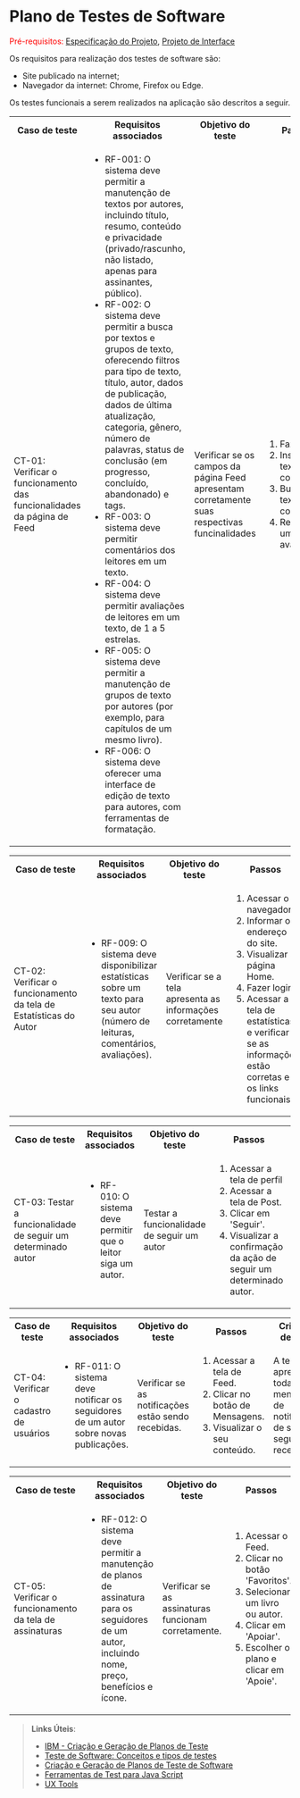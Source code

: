 # Plano de Testes de Software

<span style="color:red">Pré-requisitos: <a href="https://github.com/ICEI-PUC-Minas-PMV-ADS/pmv-ads-2024-2-e1-proj-web-t6-pmv-ads-2024-2-e1-projbookfans/blob/fcce5cf30c59b7461ded395429bc6e7965577d64/documentos/02-Especifica%C3%A7%C3%A3o%20do%20Projeto.md"> Especificação do Projeto</a></span>, <a href="https://github.com/ICEI-PUC-Minas-PMV-ADS/pmv-ads-2024-2-e1-proj-web-t6-pmv-ads-2024-2-e1-projbookfans/blob/fcce5cf30c59b7461ded395429bc6e7965577d64/documentos/04-Projeto%20de%20Interface.md"> Projeto de Interface</a>

Os requisitos para realização dos testes de software são:
<ul><li>Site publicado na internet;</li>
<li>Navegador da internet: Chrome, Firefox ou Edge.</li>
</ul>

Os testes funcionais a serem realizados na aplicação são descritos a seguir.

<table>
 <tr>
  <th>Caso de teste</th>
  <th>Requisitos associados</th>
  <th>Objetivo do teste</th>
  <th>Passos</th>
  <th>Critérios de êxito</th>
  <th>Responsável</th>
 </tr>
 <tr>
  <td>CT-01: Verificar o funcionamento das funcionalidades da página de Feed</td>
  <td>
   <ul>
   <li>RF-001:	O sistema deve permitir a manutenção de textos por autores, incluindo título, resumo, conteúdo e privacidade (privado/rascunho, não listado, apenas para assinantes, público).</li>
   <li>RF-002:	O sistema deve permitir a busca por textos e grupos de texto, oferecendo filtros para tipo de texto, título, autor, dados de publicação, dados de última atualização, categoria, gênero, número de palavras, status de conclusão (em progresso, concluído, abandonado) e tags.</li>
   <li>RF-003:	O sistema deve permitir comentários dos leitores em um texto.</li>
   <li>RF-004:	O sistema deve permitir avaliações de leitores em um texto, de 1 a 5 estrelas.</li>
   <li>RF-005:	O sistema deve permitir a manutenção de grupos de texto por autores (por exemplo, para capítulos de um mesmo livro).</li>
   <li>RF-006:	O sistema deve oferecer uma interface de edição de texto para autores, com ferramentas de formatação.</li>
   </ul>
  </td>
  <td>Verificar se os campos da página Feed apresentam corretamente suas respectivas funcinalidades</td>
  <td>
   <ol>
    <li>Fazer login.</li>
    <li>Inserir um texto ou comentário.</li>
    <li>Buscar um texto ou comentário.</li>
    <li>Registrar uma avaliação.</li>
   </ol>
   </td>
  <td>Todos os links da página Feed devem encaminhar os usuários para as páginas descritas. Todos os botões e ações devem corresponder a funcionalidade esperada</td>
  <td>Aécio e Guilherme</td>
 </tr>
</table>

<table>
 <tr>
  <th>Caso de teste</th>
  <th>Requisitos associados</th>
  <th>Objetivo do teste</th>
  <th>Passos</th>
  <th>Critérios de êxito</th>
  <th>Responsável</th>
 </tr>
 <tr>
  <td>CT-02: Verificar o funcionamento da tela de Estatísticas do Autor</td>
  <td>
   <ul>
    <li>RF-009:	O sistema deve disponibilizar estatísticas sobre um texto para seu autor (número de leituras, comentários, avaliações).</li>
   </ul>
  </td>
  <td>Verificar se a tela apresenta as informações corretamente</td>
  <td>
   <ol>
    <li>Acessar o navegador.</li>
    <li>Informar o endereço do site.</li>
    <li>Visualizar a página Home.</li>
    <li>Fazer login.</li>
    <li>Acessar a tela de estatísticas e verificar se as informações estão corretas e os links funcionais</li>
   </ol>
   </td>
  <td>Os dados apresentados precisam estar corretos e os links remeterem para as suas respectivas páginas.</td>
  <td>Renato</td>
 </tr>
</table>

<table>
 <tr>
  <th>Caso de teste</th>
  <th>Requisitos associados</th>
  <th>Objetivo do teste</th>
  <th>Passos</th>
  <th>Critérios de êxito</th>
  <th>Responsável</th>  
 </tr>
 <tr>
  <td>CT-03: Testar a funcionalidade de seguir um determinado autor</td>
  <td>
   <ul>
    <li>RF-010:	O sistema deve permitir que o leitor siga um autor.</li>
   </ul>
  </td>
  <td>Testar a funcionalidade de seguir um autor</td>
  <td>
   <ol>
    <li>Acessar a tela de perfil</li>
    <li>Acessar a tela de Post.</li>
    <li>Clicar em 'Seguir'.</li>
    <li>Visualizar a confirmação da ação de seguir um determinado autor.</li>
   </ol>
   </td>
  <td>A funcionalidade foi implementada com exito.</td>
  <td>Leopoldo</td>
 </tr>
</table>

<table>
 <tr>
  <th>Caso de teste</th>
  <th>Requisitos associados</th>
  <th>Objetivo do teste</th>
  <th>Passos</th>
  <th>Critérios de êxito</th>
  <th>Responsável</th>
 </tr>
 <tr>
  <td>CT-04: Verificar o cadastro de usuários</td>
  <td>
   <ul>
    <li>RF-011:	O sistema deve notificar os seguidores de um autor sobre novas publicações.</li>
   </ul>
  </td>
  <td>Verificar se as notificações estão sendo recebidas.</td>
  <td>
   <ol>
    <li>Acessar a tela de Feed.</li>
    <li>Clicar no botão de Mensagens.</li>
    <li>Visualizar o seu conteúdo.</li>
   </ol>
   </td>
  <td>A tela deve apresentar todas as mensagens de notificação de seus seguidores recentes.</td>
  <td>Paulo</td>
 </tr>
</table>

<table>
 <tr>
  <th>Caso de teste</th>
  <th>Requisitos associados</th>
  <th>Objetivo do teste</th>
  <th>Passos</th>
  <th>Critérios de êxito</th>
  <th>Responsável</th>
 </tr>
 <tr>
  <td>CT-05: Verificar o funcionamento da tela de assinaturas</td>
  <td>
   <ul>
   <li>RF-012: O sistema deve permitir a manutenção de planos de assinatura para os seguidores de um autor, incluindo nome, preço, benefícios e ícone.</li>
   </ul>
  </td>
  <td>Verificar se as assinaturas funcionam corretamente. </td>
  <td>
   <ol>
    <li>Acessar o Feed.</li>
    <li>Clicar no botão 'Favoritos'.</li>
    <li>Selecionar um livro ou autor.</li>
    <li>Clicar em 'Apoiar'.</li>
    <li>Escolher o plano e clicar em 'Apoie'.</li>
   </ol>
   </td>
  <td>Após a seleção do plano o usuário passa a contribuir conforme desejado.</td>
  <td>Matheus</td>
 </tr>
 </table>

 
 
> **Links Úteis**:
> - [IBM - Criação e Geração de Planos de Teste](https://www.ibm.com/developerworks/br/local/rational/criacao_geracao_planos_testes_software/index.html)
> -  [Teste de Software: Conceitos e tipos de testes](https://blog.onedaytesting.com.br/teste-de-software/)
> - [Criação e Geração de Planos de Teste de Software](https://www.ibm.com/developerworks/br/local/rational/criacao_geracao_planos_testes_software/index.html)
> - [Ferramentas de Test para Java Script](https://geekflare.com/javascript-unit-testing/)
> - [UX Tools](https://uxdesign.cc/ux-user-research-and-user-testing-tools-2d339d379dc7)
